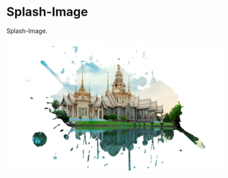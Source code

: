 # Splash-Image
Splash-Image.
<br/>
<br/>
<img src="./assets/Splash-Image.webp" alt="Project Image" />